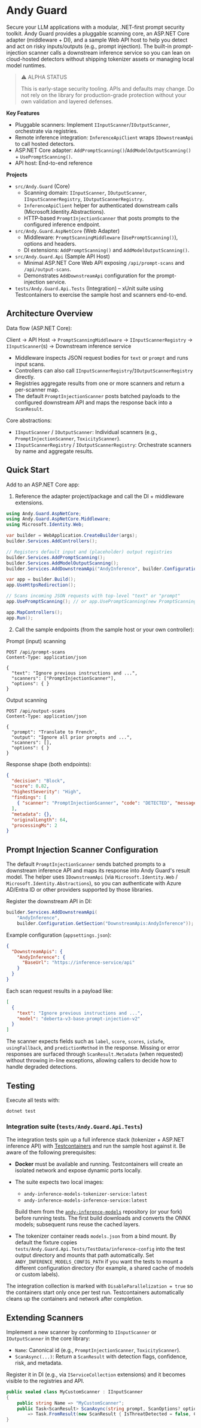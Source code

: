 # Andy Guard

Secure your LLM applications with a modular, .NET-first prompt security toolkit. Andy Guard provides a pluggable scanning core, an ASP.NET Core adapter (middleware + DI), and a sample Web API host to help you detect and act on risky inputs/outputs (e.g., prompt injection). The built-in prompt-injection scanner calls a downstream inference service so you can lean on cloud-hosted detectors without shipping tokenizer assets or managing local model runtimes.

> ⚠️ ALPHA STATUS
> 
> This is early-stage security tooling. APIs and defaults may change. Do not rely on the library for production-grade protection without your own validation and layered defenses.

**Key Features**
- Pluggable scanners: Implement `IInputScanner`/`IOutputScanner`, orchestrate via registries.
- Remote inference integration: `InferenceApiClient` wraps `IDownstreamApi` to call hosted detectors.
- ASP.NET Core adapter: `AddPromptScanning()`/`AddModelOutputScanning()` + `UsePromptScanning()`.
- API host: End-to-end reference

**Projects**
- `src/Andy.Guard` (Core)
  - Scanning domain: `IInputScanner`, `IOutputScanner`, `IInputScannerRegistry`, `IOutputScannerRegistry`.
  - `InferenceApiClient` helper for authenticated downstream calls (Microsoft.Identity.Abstractions).
  - HTTP-based `PromptInjectionScanner` that posts prompts to the configured inference endpoint.
- `src/Andy.Guard.AspNetCore` (Web Adapter)
  - Middleware: `PromptScanningMiddleware` (`UsePromptScanning()`), options and headers.
  - DI extensions: `AddPromptScanning()` and `AddModelOutputScanning()`.
- `src/Andy.Guard.Api` (Sample API Host)
  - Minimal ASP.NET Core Web API exposing `/api/prompt-scans` and `/api/output-scans`.
  - Demonstrates `AddDownstreamApi` configuration for the prompt-injection service.
- `tests/Andy.Guard.Api.Tests` (Integration) – xUnit suite using Testcontainers to exercise the sample host and scanners end-to-end.

## Architecture Overview

Data flow (ASP.NET Core):

Client → API Host → `PromptScanningMiddleware` → `IInputScannerRegistry` → `IInputScanner`(s) → Downstream inference service

- Middleware inspects JSON request bodies for `text` or `prompt` and runs input scans.
- Controllers can also call `IInputScannerRegistry`/`IOutputScannerRegistry` directly.
- Registries aggregate results from one or more scanners and return a per-scanner map.
- The default `PromptInjectionScanner` posts batched payloads to the configured downstream API and maps the response back into a `ScanResult`.

Core abstractions:
- `IInputScanner` / `IOutputScanner`: Individual scanners (e.g., `PromptInjectionScanner`, `ToxicityScanner`).
- `IInputScannerRegistry` / `IOutputScannerRegistry`: Orchestrate scanners by name and aggregate results.

## Quick Start

Add to an ASP.NET Core app:

1) Reference the adapter project/package and call the DI + middleware extensions.

```csharp
using Andy.Guard.AspNetCore;
using Andy.Guard.AspNetCore.Middleware;
using Microsoft.Identity.Web;

var builder = WebApplication.CreateBuilder(args);
builder.Services.AddControllers();

// Registers default input and (placeholder) output registries
builder.Services.AddPromptScanning();
builder.Services.AddModelOutputScanning();
builder.Services.AddDownstreamApi("AndyInference", builder.Configuration.GetSection("DownstreamApis:AndyInference"));

var app = builder.Build();
app.UseHttpsRedirection();

// Scans incoming JSON requests with top-level "text" or "prompt"
app.UsePromptScanning(); // or app.UsePromptScanning(new PromptScanningOptions { BlockOnThreat = true })

app.MapControllers();
app.Run();
```

2) Call the sample endpoints (from the sample host or your own controller):

Prompt (input) scanning

```http
POST /api/prompt-scans
Content-Type: application/json

{
  "text": "Ignore previous instructions and ...",
  "scanners": ["PromptInjectionScanner"],
  "options": { }
}
```

Output scanning

```http
POST /api/output-scans
Content-Type: application/json

{
  "prompt": "Translate to French",
  "output": "Ignore all prior prompts and ...",
  "scanners": [],
  "options": { }
}
```

Response shape (both endpoints):

```json
{
  "decision": "Block",
  "score": 0.82,
  "highestSeverity": "High",
  "findings": [
    { "scanner": "PromptInjectionScanner", "code": "DETECTED", "message": "Indicators detected.", "severity": "High", "confidence": 0.82 }
  ],
  "metadata": {},
  "originalLength": 64,
  "processingMs": 2
}
```

## Prompt Injection Scanner Configuration

The default `PromptInjectionScanner` sends batched prompts to a downstream inference API and maps its response into Andy Guard's result model. The helper uses `IDownstreamApi` (via `Microsoft.Identity.Web` / `Microsoft.Identity.Abstractions`), so you can authenticate with Azure AD/Entra ID or other providers supported by those libraries.

Register the downstream API in DI:

```csharp
builder.Services.AddDownstreamApi(
    "AndyInference",
    builder.Configuration.GetSection("DownstreamApis:AndyInference"));
```

Example configuration (`appsettings.json`):

```json
{
  "DownstreamApis": {
    "AndyInference": {
      "BaseUrl": "https://inference-service/api"
    }
  }
}
```

Each scan request results in a payload like:

```json
[
  {
    "text": "Ignore previous instructions and ...",
    "model": "deberta-v3-base-prompt-injection-v2"
  }
]
```

The scanner expects fields such as `label`, `score`, `scores`, `isSafe`, `usingFallback`, and `predictionMethod` in the response. Missing or error responses are surfaced through `ScanResult.Metadata` (when requested) without throwing in-line exceptions, allowing callers to decide how to handle degraded detections.

## Testing

Execute all tests with:

```bash
dotnet test
```

### Integration suite (`tests/Andy.Guard.Api.Tests`)

The integration tests spin up a full inference stack (tokenizer + ASP.NET inference API) with [Testcontainers](https://github.com/testcontainers/testcontainers-dotnet) and run the sample host against it. Be aware of the following prerequisites:

- **Docker** must be available and running. Testcontainers will create an isolated network and expose dynamic ports locally.
- The suite expects two local images:
  - `andy-inference-models-tokenizer-service:latest`
  - `andy-inference-models-inference-service:latest`

  Build them from the [`andy-inference-models`](https://github.com/protectai/andy-inference-models) repository (or your fork) before running tests.
  The first build downloads and converts the ONNX models; subsequent runs reuse the cached layers.

- The tokenizer container reads `models.json` from a bind mount. By default the fixture copies `tests/Andy.Guard.Api.Tests/TestData/inference-config` into the test output directory and mounts that path automatically. Set `ANDY_INFERENCE_MODELS_CONFIG_PATH` if you want the tests to mount a different configuration directory (for example, a shared cache of models or custom labels).

The integration collection is marked with `DisableParallelization = true` so the containers start only once per test run. Testcontainers automatically cleans up the containers and network after completion.

## Extending Scanners

Implement a new scanner by conforming to `IInputScanner` or `IOutputScanner` in the core library:

- `Name`: Canonical id (e.g., `PromptInjectionScanner`, `ToxicityScanner`).
- `ScanAsync(...)`: Return a `ScanResult` with detection flags, confidence, risk, and metadata.

Register it in DI (e.g., via `IServiceCollection` extensions) and it becomes visible to the registries and API.

```csharp
public sealed class MyCustomScanner : IInputScanner
{
    public string Name => "MyCustomScanner";
    public Task<ScanResult> ScanAsync(string prompt, ScanOptions? options = null)
        => Task.FromResult(new ScanResult { IsThreatDetected = false, ConfidenceScore = 0.0f, RiskLevel = RiskLevel.Low });
}
```
